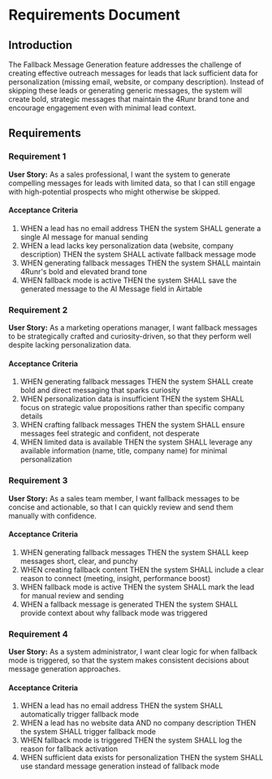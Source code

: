 # Requirements Document

## Introduction

The Fallback Message Generation feature addresses the challenge of creating effective outreach messages for leads that lack sufficient data for personalization (missing email, website, or company description). Instead of skipping these leads or generating generic messages, the system will create bold, strategic messages that maintain the 4Runr brand tone and encourage engagement even with minimal lead context.

## Requirements

### Requirement 1

**User Story:** As a sales professional, I want the system to generate compelling messages for leads with limited data, so that I can still engage with high-potential prospects who might otherwise be skipped.

#### Acceptance Criteria

1. WHEN a lead has no email address THEN the system SHALL generate a single AI message for manual sending
2. WHEN a lead lacks key personalization data (website, company description) THEN the system SHALL activate fallback message mode
3. WHEN generating fallback messages THEN the system SHALL maintain 4Runr's bold and elevated brand tone
4. WHEN fallback mode is active THEN the system SHALL save the generated message to the AI Message field in Airtable

### Requirement 2

**User Story:** As a marketing operations manager, I want fallback messages to be strategically crafted and curiosity-driven, so that they perform well despite lacking personalization data.

#### Acceptance Criteria

1. WHEN generating fallback messages THEN the system SHALL create bold and direct messaging that sparks curiosity
2. WHEN personalization data is insufficient THEN the system SHALL focus on strategic value propositions rather than specific company details
3. WHEN crafting fallback messages THEN the system SHALL ensure messages feel strategic and confident, not desperate
4. WHEN limited data is available THEN the system SHALL leverage any available information (name, title, company name) for minimal personalization

### Requirement 3

**User Story:** As a sales team member, I want fallback messages to be concise and actionable, so that I can quickly review and send them manually with confidence.

#### Acceptance Criteria

1. WHEN generating fallback messages THEN the system SHALL keep messages short, clear, and punchy
2. WHEN creating fallback content THEN the system SHALL include a clear reason to connect (meeting, insight, performance boost)
3. WHEN fallback mode is active THEN the system SHALL mark the lead for manual review and sending
4. WHEN a fallback message is generated THEN the system SHALL provide context about why fallback mode was triggered

### Requirement 4

**User Story:** As a system administrator, I want clear logic for when fallback mode is triggered, so that the system makes consistent decisions about message generation approaches.

#### Acceptance Criteria

1. WHEN a lead has no email address THEN the system SHALL automatically trigger fallback mode
2. WHEN a lead has no website data AND no company description THEN the system SHALL trigger fallback mode
3. WHEN fallback mode is triggered THEN the system SHALL log the reason for fallback activation
4. WHEN sufficient data exists for personalization THEN the system SHALL use standard message generation instead of fallback mode